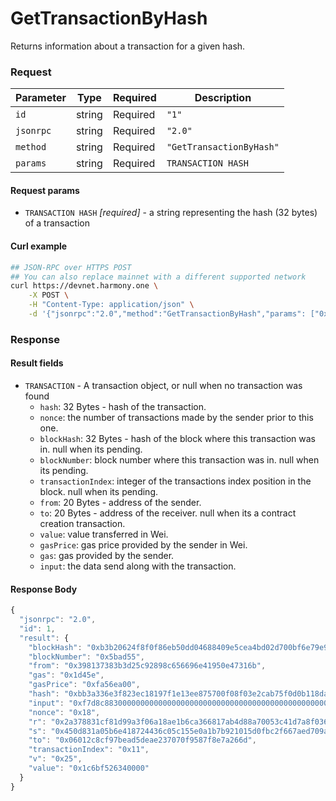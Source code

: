 # GetTransactionByHash

Returns information about a transaction for a given hash.

### Request
| Parameter | Type   | Required | Description              |
| --------- | ------ | -------- | ------------------------ |
| `id`      | string | Required | `"1"`                    |
| `jsonrpc` | string | Required | `"2.0"`                  |
| `method`  | string | Required | `"GetTransactionByHash"` |
| `params`  | string | Required | `TRANSACTION HASH`       |

#### Request params

- `TRANSACTION HASH` _[required]_ - a string representing the hash (32 bytes) of a transaction

#### Curl example
```bash
## JSON-RPC over HTTPS POST
## You can also replace mainnet with a different supported network
curl https://devnet.harmony.one \
    -X POST \
    -H "Content-Type: application/json" \
    -d '{"jsonrpc":"2.0","method":"GetTransactionByHash","params": ["0xbb3a336e3f823ec18197f1e13ee875700f08f03e2cab75f0d0b118dabb44cba0"],"id":1}'

```

### Response

#### Result fields

- `TRANSACTION` - A transaction object, or null when no transaction was found
    - `hash`: 32 Bytes - hash of the transaction.
    - `nonce`: the number of transactions made by the sender prior to this one.
    - `blockHash`: 32 Bytes - hash of the block where this transaction was in. null when its pending.
    - `blockNumber`: block number where this transaction was in. null when its pending.
    - `transactionIndex`: integer of the transactions index position in the block. null when its pending.
    - `from`: 20 Bytes - address of the sender.
    - `to`: 20 Bytes - address of the receiver. null when its a contract creation transaction.
    - `value`: value transferred in Wei.
    - `gasPrice`: gas price provided by the sender in Wei.
    - `gas`: gas provided by the sender.
    - `input`: the data send along with the transaction.

#### Response Body

```js
{
  "jsonrpc": "2.0",
  "id": 1,
  "result": {
    "blockHash": "0xb3b20624f8f0f86eb50dd04688409e5cea4bd02d700bf6e79e9384d47d6a5a35",
    "blockNumber": "0x5bad55",
    "from": "0x398137383b3d25c92898c656696e41950e47316b",
    "gas": "0x1d45e",
    "gasPrice": "0xfa56ea00",
    "hash": "0xbb3a336e3f823ec18197f1e13ee875700f08f03e2cab75f0d0b118dabb44cba0",
    "input": "0xf7d8c88300000000000000000000000000000000000000000000000000000000000cee6100000000000000000000000000000000000000000000000000000000000ac3e1",
    "nonce": "0x18",
    "r": "0x2a378831cf81d99a3f06a18ae1b6ca366817ab4d88a70053c41d7a8f0368e031",
    "s": "0x450d831a05b6e418724436c05c155e0a1b7b921015d0fbc2f667aed709ac4fb5",
    "to": "0x06012c8cf97bead5deae237070f9587f8e7a266d",
    "transactionIndex": "0x11",
    "v": "0x25",
    "value": "0x1c6bf526340000"
  }
}
```